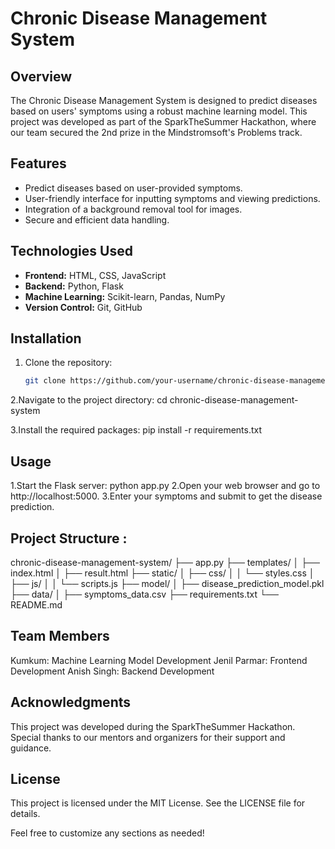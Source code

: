 # Chronic Disease Management System

## Overview
The Chronic Disease Management System is designed to predict diseases based on users' symptoms using a robust machine learning model. This project was developed as part of the SparkTheSummer Hackathon, where our team secured the 2nd prize in the Mindstromsoft's Problems track.

## Features
- Predict diseases based on user-provided symptoms.
- User-friendly interface for inputting symptoms and viewing predictions.
- Integration of a background removal tool for images.
- Secure and efficient data handling.

## Technologies Used
- **Frontend:** HTML, CSS, JavaScript
- **Backend:** Python, Flask
- **Machine Learning:** Scikit-learn, Pandas, NumPy
- **Version Control:** Git, GitHub

## Installation
1. Clone the repository:
   ```bash
   git clone https://github.com/your-username/chronic-disease-management-system.git
2.Navigate to the project directory:
  cd chronic-disease-management-system

3.Install the required packages:
  pip install -r requirements.txt

## Usage
1.Start the Flask server:
  python app.py
2.Open your web browser and go to http://localhost:5000.
3.Enter your symptoms and submit to get the disease prediction.

## Project Structure :
chronic-disease-management-system/
├── app.py
├── templates/
│   ├── index.html
│   ├── result.html
├── static/
│   ├── css/
│   │   └── styles.css
│   ├── js/
│   │   └── scripts.js
├── model/
│   ├── disease_prediction_model.pkl
├── data/
│   ├── symptoms_data.csv
├── requirements.txt
└── README.md

## Team Members
Kumkum: Machine Learning Model Development
Jenil Parmar: Frontend Development
Anish Singh: Backend Development

## Acknowledgments
This project was developed during the SparkTheSummer Hackathon. Special thanks to our mentors and organizers for their support and guidance.

## License
This project is licensed under the MIT License.
See the LICENSE file for details.  

Feel free to customize any sections as needed!




